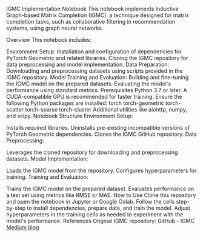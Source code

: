 IGMC Implementation Notebook
This notebook implements Inductive Graph-based Matrix Completion (IGMC), a technique designed for matrix completion tasks, such as collaborative filtering in recommendation systems, using graph neural networks.

Overview
This notebook includes:

Environment Setup:
Installation and configuration of dependencies for PyTorch Geometric and related libraries.
Cloning the IGMC repository for data preprocessing and model implementation.
Data Preparation:
Downloading and preprocessing datasets using scripts provided in the IGMC repository.
Model Training and Evaluation:
Building and fine-tuning the IGMC model on the prepared datasets.
Evaluating the model's performance using standard metrics.
Prerequisites
Python 3.7 or later.
A CUDA-compatible GPU is recommended for faster training.
Ensure the following Python packages are installed:
torch
torch-geometric
torch-scatter
torch-sparse
torch-cluster
Additional utilities like aiohttp, numpy, and scipy.
Notebook Structure
Environment Setup:

Installs required libraries.
Uninstalls pre-existing incompatible versions of PyTorch Geometric dependencies.
Clones the IGMC GitHub repository.
Data Preprocessing:

Leverages the cloned repository for downloading and preprocessing datasets.
Model Implementation:

Loads the IGMC model from the repository.
Configures hyperparameters for training.
Training and Evaluation:

Trains the IGMC model on the prepared dataset.
Evaluates performance on a test set using metrics like RMSE or MAE.
How to Use
Clone this repository and open the notebook in Jupyter or Google Colab.
Follow the cells step-by-step to install dependencies, prepare data, and train the model.
Adjust hyperparameters in the training cells as needed to experiment with the model's performance.
References
Original IGMC repository: GitHub - IGMC
[Medium blog](https://medium.com/stanford-cs224w/graph-neural-network-based-movie-recommender-system-5876b9686df3)
